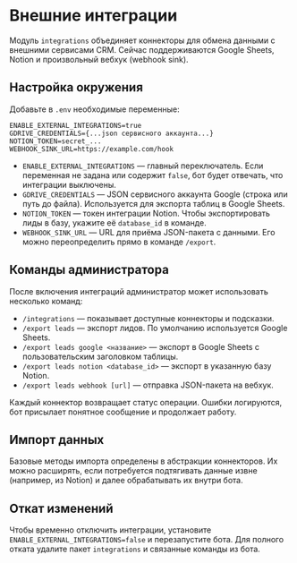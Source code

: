 # Внешние интеграции

Модуль `integrations` объединяет коннекторы для обмена данными с внешними
сервисами CRM. Сейчас поддерживаются Google Sheets, Notion и произвольный
вебхук (webhook sink).

## Настройка окружения

Добавьте в `.env` необходимые переменные:

```env
ENABLE_EXTERNAL_INTEGRATIONS=true
GDRIVE_CREDENTIALS={...json сервисного аккаунта...}
NOTION_TOKEN=secret_...
WEBHOOK_SINK_URL=https://example.com/hook
```

* `ENABLE_EXTERNAL_INTEGRATIONS` — главный переключатель. Если переменная не
  задана или содержит `false`, бот будет отвечать, что интеграции выключены.
* `GDRIVE_CREDENTIALS` — JSON сервисного аккаунта Google (строка или путь до
  файла). Используется для экспорта таблиц в Google Sheets.
* `NOTION_TOKEN` — токен интеграции Notion. Чтобы экспортировать лиды в базу,
  укажите её `database_id` в команде.
* `WEBHOOK_SINK_URL` — URL для приёма JSON-пакета с данными. Его можно
  переопределить прямо в команде `/export`.

## Команды администратора

После включения интеграций администратор может использовать несколько команд:

* `/integrations` — показывает доступные коннекторы и подсказки.
* `/export leads` — экспорт лидов. По умолчанию используется Google Sheets.
* `/export leads google <название>` — экспорт в Google Sheets c пользовательским
  заголовком таблицы.
* `/export leads notion <database_id>` — экспорт в указанную базу Notion.
* `/export leads webhook [url]` — отправка JSON-пакета на вебхук.

Каждый коннектор возвращает статус операции. Ошибки логируются, бот присылает
понятное сообщение и продолжает работу.

## Импорт данных

Базовые методы импорта определены в абстракции коннекторов. Их можно расширять,
если потребуется подтягивать данные извне (например, из Notion) и далее
обрабатывать их внутри бота.

## Откат изменений

Чтобы временно отключить интеграции, установите
`ENABLE_EXTERNAL_INTEGRATIONS=false` и перезапустите бота. Для полного отката
удалите пакет `integrations` и связанные команды из бота.
